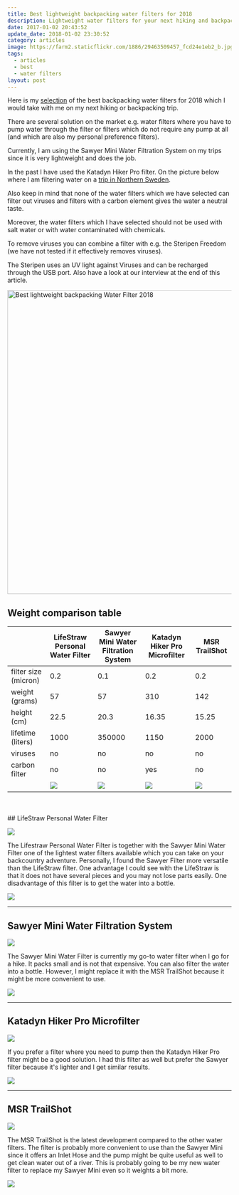 ```yaml
---
title: Best lightweight backpacking water filters for 2018
description: Lightweight water filters for your next hiking and backpacking trip.
date: 2017-01-02 20:43:52
update_date: 2018-01-02 23:30:52
category: articles
image: https://farm2.staticflickr.com/1886/29463509457_fcd24e1eb2_b.jpg
tags:
  - articles
  - best
  - water filters
layout: post
---
```


Here is my <a rel="nofollow" href="#table">selection</a> of the best backpacking water filters for 2018 which I would take with me on my next hiking or backpacking trip.

There are several solution on the market e.g. water filters where you have to pump water through the filter or filters which do not require any pump at all (and which are also my personal preference filters).

Currently, I am using the Sawyer Mini Water Filtration System on my trips since it is very lightweight and does the job.

In the past I have used the Katadyn Hiker Pro filter. On the picture below where I am filtering water on a [trip in Northern Sweden](http://www.hikeventures.com/hiking-and-packrafting-in-sarek-day-1/).

Also keep in mind that none of the  water filters which we have selected can filter out viruses and filters with a carbon element gives the water a neutral taste.

Moreover, the water filters which I have selected should not be used with salt water or with water contaminated with chemicals.

To remove viruses you can combine a filter with e.g. the Steripen Freedom (we have not tested if it effectively removes viruses).

The Steripen uses an UV light against Viruses and can be recharged through the USB port. Also have a look at our interview at the end of this article.

<img src="https://farm2.staticflickr.com/1886/29463509457_fcd24e1eb2_b.jpg" width="1024" height="683" alt="Best lightweight backpacking Water Filter 2018">

<br>
<!--more-->

## <a rel="nofollow" name="table">Weight comparison table</a>

<div class="table-responsive">
      <table  class="table table-hover table-bordered list_items">
        <thead><tr><th></th><th>LifeStraw Personal Water Filter</th><th>Sawyer Mini Water Filtration System</th><th>Katadyn Hiker Pro Microfilter</th><th>MSR TrailShot</th></tr></thead><tbody>
         <tr><td>filter size (micron)</td><td>0.2</td><td>0.1</td><td>0.2</td><td>0.2</td></tr>
         <tr><td>weight (grams)</td><td>57</td><td>57</td><td>310</td><td>142</td></tr>
         <tr><td>height (cm)</td><td>22.5</td><td>20.3</td><td>16.35</td><td>15.25</td></tr>
         <tr><td>lifetime (liters)</td><td>1000</td><td>350000</td><td>1150</td><td>2000</td></tr>
         <tr><td>viruses</td><td>no</td><td>no</td><td>no</td><td>no</td></tr>
         <tr><td>carbon filter</td><td>no</td><td>no</td><td>yes</td><td>no</td></tr>
         <tr><td>&nbsp;</td><td><a rel="nofollow"  href="http://amzn.to/2kOYYW6" target="_blank" ><a rel="nofollow" href="http://amzn.to/2elEHtO" target="_blank" ><img src="http://www.hikeventures.com/buy1.gif"></a>
</a></td><td><a rel="nofollow"  href="http://amzn.to/2lZIqQl" target="_blank" ><img src="http://www.hikeventures.com/buy1.gif"></a></td><td><a rel="nofollow"  href="http://amzn.to/2lZGgjz" target="_blank" ><img src="http://www.hikeventures.com/buy1.gif"></a></td><td><a rel="nofollow"  href="http://amzn.to/2qdeoXm" target="_blank" ><img src="http://www.hikeventures.com/buy1.gif"></a></td></tr>
        </tbody></table>
</div>
<br>
<script src="//z-na.amazon-adsystem.com/widgets/onejs?MarketPlace=US&adInstanceId=cc781bfd-577f-4efb-9da6-75cb9fc7d1c2"></script>
<br>
## LifeStraw Personal Water Filter

<a rel="nofollow" target="_blank"   href="https://www.amazon.com/gp/product/B006QF3TW4/ref=as_li_tl?ie=UTF8&camp=1789&creative=9325&creativeASIN=B006QF3TW4&linkCode=as2&tag=hikeve-20&linkId=e3280e10d2bcee2e3196e64f56ef7af2"><img border="0" src="//ws-na.amazon-adsystem.com/widgets/q?_encoding=UTF8&MarketPlace=US&ASIN=B006QF3TW4&ServiceVersion=20070822&ID=AsinImage&WS=1&Format=_SL250_&tag=hikeve-20" ></a><img src="//ir-na.amazon-adsystem.com/e/ir?t=hikeve-20&l=am2&o=1&a=B006QF3TW4" width="1" height="1" border="0" alt="" style="border:none !important; margin:0px !important;" />

The Lifestraw Personal Water Filter is together with the Sawyer Mini Water Filter one of the lightest water filters available which you can take on your backcountry adventure. Personally, I found the Sawyer Filter more versatile than the LifeStraw filter. One advantage I could see with the LifeStraw is that it does not have several pieces and you may not lose parts easily. One disadvantage of this filter is to get the water into a bottle.

<a rel="nofollow" href="http://amzn.to/2kOYYW6" target="_blank" ><img src="http://www.hikeventures.com/buy.gif"></a>

<hr>

## Sawyer Mini Water Filtration System

<a rel="nofollow" target="_blank"  href="https://www.amazon.com/gp/product/B00FA2RLX2/ref=as_li_tl?ie=UTF8&camp=1789&creative=9325&creativeASIN=B00FA2RLX2&linkCode=as2&tag=hikeve-20&linkId=4a93b2f515988b50dcb8f0cfd64b0406"><img border="0" src="//ws-na.amazon-adsystem.com/widgets/q?_encoding=UTF8&MarketPlace=US&ASIN=B00FA2RLX2&ServiceVersion=20070822&ID=AsinImage&WS=1&Format=_SL250_&tag=hikeve-20" ></a><img src="//ir-na.amazon-adsystem.com/e/ir?t=hikeve-20&l=am2&o=1&a=B00FA2RLX2" width="1" height="1" border="0" alt="" style="border:none !important; margin:0px !important;" />

The Sawyer Mini Water Filter is currently my go-to water filter when I go for a hike. It packs small and is not that expensive. You can also filter the water into a bottle. However, I might replace it with the MSR TrailShot because it might be more convenient to use.

<a rel="nofollow" href="http://amzn.to/2lZIqQl" target="_blank" ><img src="http://www.hikeventures.com/buy.gif"></a>

<hr>

## Katadyn Hiker Pro Microfilter

<a rel="nofollow" target="_blank"  href="https://www.amazon.com/gp/product/B002CN82V2/ref=as_li_tl?ie=UTF8&camp=1789&creative=9325&creativeASIN=B002CN82V2&linkCode=as2&tag=hikeve-20&linkId=3b9076e0ab9c3e5a21b7e3bd287ec25f"><img border="0" src="//ws-na.amazon-adsystem.com/widgets/q?_encoding=UTF8&MarketPlace=US&ASIN=B002CN82V2&ServiceVersion=20070822&ID=AsinImage&WS=1&Format=_SL250_&tag=hikeve-20" ></a><img src="//ir-na.amazon-adsystem.com/e/ir?t=hikeve-20&l=am2&o=1&a=B002CN82V2" width="1" height="1" border="0" alt="" style="border:none !important; margin:0px !important;" />

If you prefer a filter where you need to pump then the Katadyn Hiker Pro filter might be a good solution. I had this filter as well but prefer the Sawyer filter because it's lighter and I get similar results.

<a rel="nofollow" href="http://amzn.to/2lZGgjz" target="_blank" ><img src="http://www.hikeventures.com/buy.gif"></a>

<hr>

## MSR TrailShot

<a rel="nofollow" target="_blank"  href="https://www.amazon.com/gp/product/B01N7GC9Z6/ref=as_li_tl?ie=UTF8&camp=1789&creative=9325&creativeASIN=B01N7GC9Z6&linkCode=as2&tag=hikeve-20&linkId=9cd4f46010c633f98715079e92777d85"><img border="0" src="//ws-na.amazon-adsystem.com/widgets/q?_encoding=UTF8&MarketPlace=US&ASIN=B01N7GC9Z6&ServiceVersion=20070822&ID=AsinImage&WS=1&Format=_SL250_&tag=hikeve-20" ></a><img src="//ir-na.amazon-adsystem.com/e/ir?t=hikeve-20&l=am2&o=1&a=B01N7GC9Z6" width="1" height="1" border="0" alt="" style="border:none !important; margin:0px !important;" />

The MSR TrailShot is the latest development compared to the other water filters. The filter is probably more convenient to use than the Sawyer Mini since it offers an Inlet Hose and the pump might be quite useful as well to get clean water out of a river. This is probably going to be my new water filter to replace my Sawyer Mini even so it weights a bit more.

<a rel="nofollow" href="http://amzn.to/2qdeoXm" target="_blank" ><img src="http://www.hikeventures.com/buy.gif"></a>
